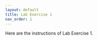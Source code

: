 ```yaml
---
layout: default
title: Lab Exercise 1
nav_order: 1
---
```


Here are the instructions of Lab Exercise 1.